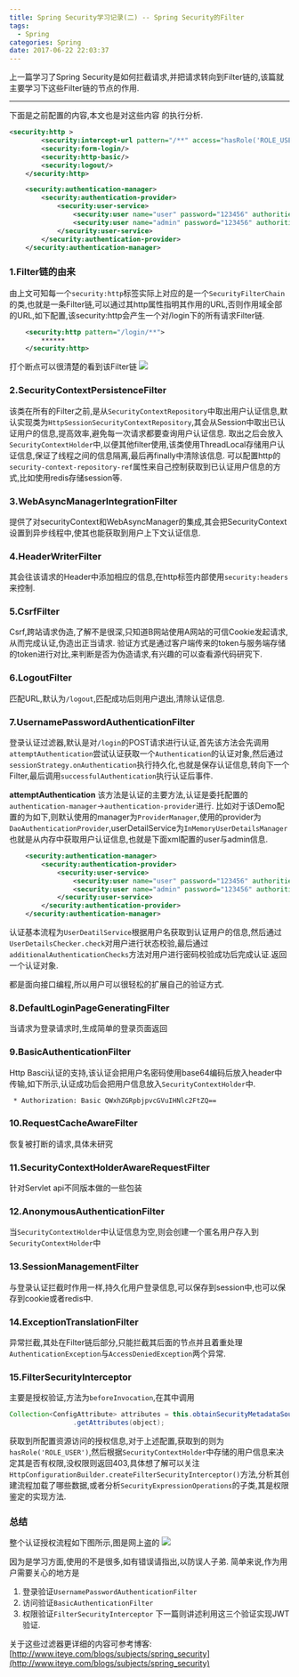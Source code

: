 ```yaml
---
title: Spring Security学习记录(二) -- Spring Security的Filter
tags:
  - Spring    
categories: Spring
date: 2017-06-22 22:03:37
---
```

上一篇学习了Spring Security是如何拦截请求,并把请求转向到Filter链的,该篇就主要学习下这些Filter链的节点的作用.
- - - - -
下面是之前配置的内容,本文也是对这些内容 的执行分析.
```xml
<security:http >
        <security:intercept-url pattern="/**" access="hasRole('ROLE_USER')"/>
        <security:form-login/>
        <security:http-basic/>
        <security:logout/>
    </security:http>

    <security:authentication-manager>
        <security:authentication-provider>
            <security:user-service>
                <security:user name="user" password="123456" authorities="ROLE_USER"/>
                <security:user name="admin" password="123456" authorities="ROLE_USER, ROLE_ADMIN"/>
            </security:user-service>
        </security:authentication-provider>
    </security:authentication-manager>
```
### 1.Filter链的由来
由上文可知每一个`security:http`标签实际上对应的是一个`SecurityFilterChain`的类,也就是一条Filter链,可以通过其http属性指明其作用的URL,否则作用域全部的URL,如下配置,该security:http会产生一个对/login下的所有请求Filter链.
```xml
    <security:http pattern="/login/**">
        ******
    </security:http>
```
打个断点可以很清楚的看到该Filter链
![](http://oobu4m7ko.bkt.clouddn.com/1498283386.png?imageMogr2/thumbnail/!70p)

### 2.SecurityContextPersistenceFilter
该类在所有的Filter之前,是从`SecurityContextRepository`中取出用户认证信息,默认实现类为`HttpSessionSecurityContextRepository`,其会从Session中取出已认证用户的信息,提高效率,避免每一次请求都要查询用户认证信息.
取出之后会放入`SecurityContextHolder`中,以便其他filter使用,该类使用ThreadLocal存储用户认证信息,保证了线程之间的信息隔离,最后再finally中清除该信息.
可以配置http的`security-context-repository-ref`属性来自己控制获取到已认证用户信息的方式,比如使用redis存储session等.

### 3.WebAsyncManagerIntegrationFilter
提供了对securityContext和WebAsyncManager的集成,其会把SecurityContext设置到异步线程中,使其也能获取到用户上下文认证信息.

### 4.HeaderWriterFilter
其会往该请求的Header中添加相应的信息,在http标签内部使用`security:headers`来控制.

### 5.CsrfFilter
Csrf,跨站请求伪造,了解不是很深,只知道B网站使用A网站的可信Cookie发起请求,从而完成认证,伪造出正当请求.
验证方式是通过客户端传来的token与服务端存储的token进行对比,来判断是否为伪造请求,有兴趣的可以查看源代码研究下.

### 6.LogoutFilter
匹配URL,默认为`/logout`,匹配成功后则用户退出,清除认证信息.

### 7.UsernamePasswordAuthenticationFilter
登录认证过滤器,默认是对`/login`的POST请求进行认证,首先该方法会先调用`attemptAuthentication`尝试认证获取一个`Authentication`的认证对象,然后通过`sessionStrategy.onAuthentication`执行持久化,也就是保存认证信息,转向下一个Filter,最后调用`successfulAuthentication`执行认证后事件.

**attemptAuthentication**
该方法是认证的主要方法,认证是委托配置的`authentication-manager`->`authentication-provider`进行.
比如对于该Demo配置的为如下,则默认使用的manager为`ProviderManager`,使用的provider为`DaoAuthenticationProvider`,userDetailService为`InMemoryUserDetailsManager`也就是从内存中获取用户认证信息,也就是下面xml配置的user与admin信息.
```xml
    <security:authentication-manager>
        <security:authentication-provider>
            <security:user-service>
                <security:user name="user" password="123456" authorities="ROLE_USER"/>
                <security:user name="admin" password="123456" authorities="ROLE_USER, ROLE_ADMIN"/>
            </security:user-service>
        </security:authentication-provider>
    </security:authentication-manager>
```
认证基本流程为`UserDeatilService`根据用户名获取到认证用户的信息,然后通过`UserDetailsChecker.check`对用户进行状态校验,最后通过`additionalAuthenticationChecks`方法对用户进行密码校验成功后完成认证.返回一个认证对象.

都是面向接口编程,所以用户可以很轻松的扩展自己的验证方式.
### 8.DefaultLoginPageGeneratingFilter
当请求为登录请求时,生成简单的登录页面返回

### 9.BasicAuthenticationFilter
Http Basci认证的支持,该认证会把用户名密码使用base64编码后放入header中传输,如下所示,认证成功后会把用户信息放入`SecurityContextHolder`中.
```xml
 * Authorization: Basic QWxhZGRpbjpvcGVuIHNlc2FtZQ==
```
### 10.RequestCacheAwareFilter
恢复被打断的请求,具体未研究

### 11.SecurityContextHolderAwareRequestFilter
针对Servlet api不同版本做的一些包装

### 12.AnonymousAuthenticationFilter
当`SecurityContextHolder`中认证信息为空,则会创建一个匿名用户存入到`SecurityContextHolder`中

### 13.SessionManagementFilter
与登录认证拦截时作用一样,持久化用户登录信息,可以保存到session中,也可以保存到cookie或者redis中.

### 14.ExceptionTranslationFilter
异常拦截,其处在Filter链后部分,只能拦截其后面的节点并且着重处理`AuthenticationException`与`AccessDeniedException`两个异常.

### 15.FilterSecurityInterceptor
主要是授权验证,方法为`beforeInvocation`,在其中调用
```java
Collection<ConfigAttribute> attributes = this.obtainSecurityMetadataSource()
				.getAttributes(object);
```
获取到所配置资源访问的授权信息,对于上述配置,获取到的则为`hasRole('ROLE_USER')`,然后根据`SecurityContextHolder`中存储的用户信息来决定其是否有权限,没权限则返回403,具体想了解可以关注`HttpConfigurationBuilder.createFilterSecurityInterceptor()`方法,分析其创建流程加载了哪些数据,或者分析`SecurityExpressionOperations`的子类,其是权限鉴定的实现方法.

### 总结
整个认证授权流程如下图所示,图是网上盗的
![](http://oobu4m7ko.bkt.clouddn.com/1498318805.png?imageMogr2/thumbnail/!70p)

因为是学习方面,使用的不是很多,如有错误请指出,以防误人子弟.
简单来说,作为用户需要关心的地方是
1. 登录验证`UsernamePasswordAuthenticationFilter`
2. 访问验证`BasicAuthenticationFilter`
3. 权限验证`FilterSecurityInterceptor`
下一篇则讲述利用这三个验证实现JWT验证.

关于这些过滤器更详细的内容可参考博客: [http://www.iteye.com/blogs/subjects/spring_security](http://www.iteye.com/blogs/subjects/spring_security)


